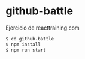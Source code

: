 # github-battle
Ejercicio de reacttraining.com

```sh
$ cd github-battle
$ npm install
$ npm run start
```